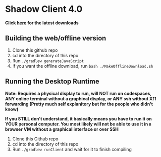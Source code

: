 # Shadow Client 4.0

**Click [here](https://github.com/PeytonPlayz595/Shadow-4.0/actions?query=branch%3Amain+event%3Apush) for the latest downloads**

## Building the web/offline version

1. Clone this github repo
2. cd into the directory of this repo
3. Run `./gradlew generateJavaScript`
4. If you want the offline download, run `bash ./MakeOfflineDownload.sh`

## Running the Desktop Runtime

**Note: Requires a physical display to run, will NOT run on codespaces, ANY online terminal without a graphical display, or ANY ssh without X11 forwarding (Pretty much self explanitory but for the people who didn't know)**

**If you STILL don't understand, it basically means you have to run it on YOUR personal computer. You most likely will not be able to use it in a browser VM without a graphical interface or over SSH**

1. Clone this Github repo
2. cd into the directory of this repo
3. Run `./gradlew runClient` and wait for it to finish compiling
